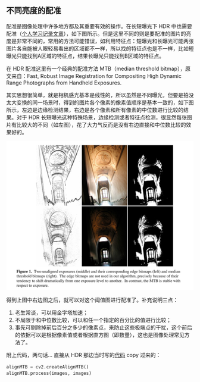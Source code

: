 ## 不同亮度的配准

配准是图像处理中许多地方都及其重要有效的操作。在长短曝光下 HDR 中也需要配准（[个人学习记录文章](./0.1.md)），如下图所示。但是这里不同的则是要配准的图片的亮度是非常不同的，常用的方法可能错误，如利用特征点：短曝光和长曝光可能两张图片各自能被人眼轻易看出的区域都不一样，所以找的特征点也是不一样，比如短曝光只能找到A区域的特征点，结果长曝光只能找到B区域的特征点。

在 HDR 配准这里有一个经典的配准方法 MTB（median threshold bitmap），原文来自：Fast, Robust Image Registration for Compositing High Dynamic Range Photographs from Handheld Exposures.

其实思想很简单，就是相机感光基本是线性的，所以虽然是不同曝光，但要是拍没太大变换的同一场景时，得到的图片各个像素的像素值顺序是基本一致的，如下图所示，左边是边缘检测结果，右边是各个像素和所有像素的中位数进行比较的结果。对于 HDR 长短曝光这种特殊场景，边缘检测或者特征点检测，很显然每张图片有比较大的不同（如左图），花了大力气反而是没有右边直接和中位数比较的效果好的。

![1724324044974](image/5.3/1724324044974.png)

得到上图中右边图之后，就可以对这个阈值图进行配准了。补充说明三点：
1. 老生常谈，可以用金字塔加速；
2. 不局限于和中位数比较，可以和任一个指定的百分比的值进行比较；
3. 事先可剔除掉前后百分之多少的像素点，来防止这些极端点的干扰，这个前后的依据可以是根据像素值或者根据直方图（即数量），这也是图像处理常见方法了。

附上代码，两句话... 直接从 HDR 那边当时写的[代码](../code/test_hdr.ipynb) copy 过来的：
```python
alignMTB = cv2.createAlignMTB()
alignMTB.process(images, images)
```